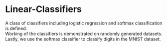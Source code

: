 # Linear-Classifiers
A class of classifiers including logistic regression and softmax classification is defined.  
Working of the classifiers is demonstrated on randomly generated datasets. 
Lastly, we use the softmax classifier to classify digits in the MNIST dataset.
